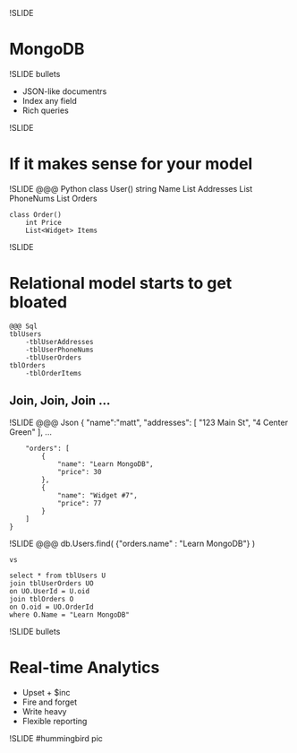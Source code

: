 !SLIDE
# MongoDB

!SLIDE bullets
* JSON-like documentrs
* Index any field
* Rich queries

!SLIDE
# If it makes sense for your model

!SLIDE
    @@@ Python
    class User()
        string Name
        List<string> Addresses
        List<string> PhoneNums
        List<Order> Orders

    class Order()
        int Price
        List<Widget> Items

!SLIDE
# Relational model starts to get bloated 
    @@@ Sql
    tblUsers
        -tblUserAddresses
        -tblUserPhoneNums
        -tblUserOrders
    tblOrders
        -tblOrderItems
## Join, Join, Join ...

!SLIDE
    @@@ Json
    {
        "name":"matt",
        "addresses": [
            "123 Main St", "4 Center Green"
        ],
        ...

        "orders": [
            {
                "name": "Learn MongoDB",
                "price": 30
            },
            {
                "name": "Widget #7",
                "price": 77
            }
        ]
    }

!SLIDE
    @@@
    db.Users.find(
        {"orders.name" : "Learn MongoDB"}
    )

    vs

    select * from tblUsers U
    join tblUserOrders UO
    on UO.UserId = U.oid
    join tblOrders O
    on O.oid = UO.OrderId
    where O.Name = "Learn MongoDB"

!SLIDE bullets
# Real-time Analytics
* Upset + $inc
* Fire and forget
* Write heavy
* Flexible reporting

!SLIDE
#hummingbird pic
